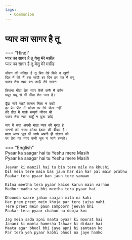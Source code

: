 ```yaml
---  
tags:  
  - Communion  
---  
```

# प्यार का सागर है तू  

=== "Hindi"  
    प्यार का सागर है तू येसु मेरे मसीह  
    प्यार का सागर है तू येसु मेरे मसीह  

    जीवन की मंज़िल है तू बिन तेरे मिले न खुशी  
    दिल में तेरे मैं बस जाऊँ हर दिन हर पल मैं प्रभू  
    पाकर तेरा प्यार बन जाऊँ तेरे समान  

    कितना मीठा तेरा प्यार कैसे करूँ मैं वर्णन  
    मधुर मधु से भी मीठा तेरा प्यार है।  

    ढूँढा सारे जहाँ साजन मिला न कहीं  
    हर प्रेम प्रीत में खोजा पर तेरे जैसा नहीं  
    तेरे प्रीत में पाऊँ सम्पूर्ण जीवन भी  
    पाकर तेरा प्यार चाहूँ न दूजा कोई  

    जग में सदा अपनी माता प्यार की मूरत है  
    जननी की ममता हमेशा ईश्वर की दीदार है।  
    माता अगर भूल भी जाये अपनी ही संतान को  
    पर तेरा यह प्यार कभी भूल न जाये हमको।  

=== "English"  
    Pyaar ka saagar hai tu Yeshu mere Masih  
    Pyaar ka saagar hai tu Yeshu mere Masih  

    Jeevan ki manzil hai tu bin tere mile na khushi  
    Dil mein tere main bas jaun har din har pal main prabhu  
    Paakar tera pyaar ban jaun tere samaan  

    Kitna meetha tera pyaar kaise karun main varnan  
    Madhur madhu se bhi meetha tera pyaar hai  

    Dhoonda saare jahan saajan mila na kahi  
    Har prem preet mein khoja par tere jaisa nahi  
    Tere preet mein paun sampoorn jeevan bhi  
    Paakar tera pyaar chahun na dooja koi  

    Jag mein sada apni maata pyaar ki moorat hai  
    Janani ki mamta hamesha Ishwar ki didaar hai  
    Maata agar bhool bhi jaye apni hi santaan ko  
    Par tera yeh pyaar kabhi bhool na jaye hamko  